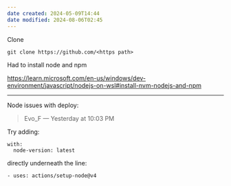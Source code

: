 ```yaml
---
date created: 2024-05-09T14:44
date modified: 2024-08-06T02:45
---
```


Clone

```shell
git clone https://github.com/<https path>
```

Had to install node and npm

https://learn.microsoft.com/en-us/windows/dev-environment/javascript/nodejs-on-wsl#install-nvm-nodejs-and-npm 

---

Node issues with deploy:

> Evo_F — Yesterday at 10:03 PM

Try adding:

```
with:
  node-version: latest
```

directly underneath the line:

```
- uses: actions/setup-node@v4
```